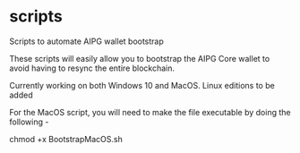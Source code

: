 # scripts
Scripts to automate AIPG wallet bootstrap

These scripts will easily allow you to bootstrap the AIPG Core wallet to avoid having to resync the entire blockchain.

Currently working on both Windows 10 and MacOS. Linux editions to be added

For the MacOS script, you will need to make the file executable by doing the following -

chmod +x BootstrapMacOS.sh

